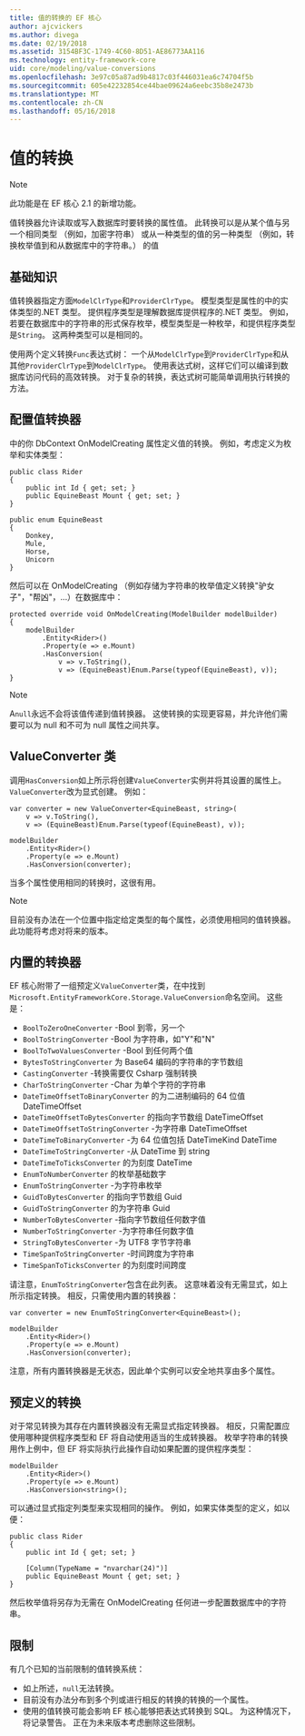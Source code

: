 ```yaml
---
title: 值的转换的 EF 核心
author: ajcvickers
ms.author: divega
ms.date: 02/19/2018
ms.assetid: 3154BF3C-1749-4C60-8D51-AE86773AA116
ms.technology: entity-framework-core
uid: core/modeling/value-conversions
ms.openlocfilehash: 3e97c05a87ad9b4817c03f446031ea6c74704f5b
ms.sourcegitcommit: 605e42232854ce44bae09624a6eebc35b8e2473b
ms.translationtype: MT
ms.contentlocale: zh-CN
ms.lasthandoff: 05/16/2018
---
```

# <a name="value-conversions"></a>值的转换

> [!NOTE]  
> 此功能是在 EF 核心 2.1 的新增功能。

值转换器允许读取或写入数据库时要转换的属性值。 此转换可以是从某个值与另一个相同类型 （例如，加密字符串） 或从一种类型的值的另一种类型 （例如，转换枚举值到和从数据库中的字符串。） 的值

## <a name="fundamentals"></a>基础知识

值转换器指定方面`ModelClrType`和`ProviderClrType`。 模型类型是属性的中的实体类型的.NET 类型。 提供程序类型是理解数据库提供程序的.NET 类型。 例如，若要在数据库中的字符串的形式保存枚举，模型类型是一种枚举，和提供程序类型是`String`。 这两种类型可以是相同的。

使用两个定义转换`Func`表达式树： 一个从`ModelClrType`到`ProviderClrType`和从其他`ProviderClrType`到`ModelClrType`。 使用表达式树，这样它们可以编译到数据库访问代码的高效转换。 对于复杂的转换，表达式树可能简单调用执行转换的方法。

## <a name="configuring-a-value-converter"></a>配置值转换器

中的你 DbContext OnModelCreating 属性定义值的转换。 例如，考虑定义为枚举和实体类型：
```Csharp
public class Rider
{
    public int Id { get; set; }
    public EquineBeast Mount { get; set; }
}

public enum EquineBeast
{
    Donkey,
    Mule,
    Horse,
    Unicorn
}
```
然后可以在 OnModelCreating （例如存储为字符串的枚举值定义转换"驴女子"，"帮凶"，...）在数据库中：
```Csharp
protected override void OnModelCreating(ModelBuilder modelBuilder)
{
    modelBuilder
        .Entity<Rider>()
        .Property(e => e.Mount)
        .HasConversion(
            v => v.ToString(),
            v => (EquineBeast)Enum.Parse(typeof(EquineBeast), v));
}
```
> [!NOTE]  
> A`null`永远不会将该值传递到值转换器。 这使转换的实现更容易，并允许他们需要可以为 null 和不可为 null 属性之间共享。

## <a name="the-valueconverter-class"></a>ValueConverter 类

调用`HasConversion`如上所示将创建`ValueConverter`实例并将其设置的属性上。 `ValueConverter`改为显式创建。 例如：
```Csharp
var converter = new ValueConverter<EquineBeast, string>(
    v => v.ToString(),
    v => (EquineBeast)Enum.Parse(typeof(EquineBeast), v));

modelBuilder
    .Entity<Rider>()
    .Property(e => e.Mount)
    .HasConversion(converter);
```
当多个属性使用相同的转换时，这很有用。

> [!NOTE]  
> 目前没有办法在一个位置中指定给定类型的每个属性，必须使用相同的值转换器。 此功能将考虑对将来的版本。

## <a name="built-in-converters"></a>内置的转换器

EF 核心附带了一组预定义`ValueConverter`类，在中找到`Microsoft.EntityFrameworkCore.Storage.ValueConversion`命名空间。 这些是：
* `BoolToZeroOneConverter` -Bool 到零，另一个
* `BoolToStringConverter` -Bool 为字符串，如"Y"和"N"
* `BoolToTwoValuesConverter` -Bool 到任何两个值
* `BytesToStringConverter` 为 Base64 编码的字符串的字节数组
* `CastingConverter` -转换需要仅 Csharp 强制转换
* `CharToStringConverter` -Char 为单个字符的字符串
* `DateTimeOffsetToBinaryConverter` 的为二进制编码的 64 位值 DateTimeOffset
* `DateTimeOffsetToBytesConverter` 的指向字节数组 DateTimeOffset
* `DateTimeOffsetToStringConverter` -为字符串 DateTimeOffset
* `DateTimeToBinaryConverter` -为 64 位值包括 DateTimeKind DateTime
* `DateTimeToStringConverter` -从 DateTime 到 string
* `DateTimeToTicksConverter` 的为刻度 DateTime
* `EnumToNumberConverter` 的枚举基础数字
* `EnumToStringConverter` -为字符串枚举
* `GuidToBytesConverter` 的指向字节数组 Guid
* `GuidToStringConverter` 的为字符串 Guid
* `NumberToBytesConverter` -指向字节数组任何数字值
* `NumberToStringConverter` -为字符串任何数字值
* `StringToBytesConverter` -为 UTF8 字节字符串
* `TimeSpanToStringConverter` -时间跨度为字符串
* `TimeSpanToTicksConverter` 的为刻度时间跨度

请注意，`EnumToStringConverter`包含在此列表。 这意味着没有无需显式，如上所示指定转换。 相反，只需使用内置的转换器：
```Csharp
var converter = new EnumToStringConverter<EquineBeast>();

modelBuilder
    .Entity<Rider>()
    .Property(e => e.Mount)
    .HasConversion(converter);
```
注意，所有内置转换器是无状态，因此单个实例可以安全地共享由多个属性。

## <a name="pre-defined-conversions"></a>预定义的转换

对于常见转换为其存在内置转换器没有无需显式指定转换器。 相反，只需配置应使用哪种提供程序类型和 EF 将自动使用适当的生成转换器。 枚举字符串的转换用作上例中，但 EF 将实际执行此操作自动如果配置的提供程序类型：
```Csharp
modelBuilder
    .Entity<Rider>()
    .Property(e => e.Mount)
    .HasConversion<string>();
```
可以通过显式指定列类型来实现相同的操作。 例如，如果实体类型的定义，如以便：
```Csharp
public class Rider
{
    public int Id { get; set; }

    [Column(TypeName = "nvarchar(24)")]
    public EquineBeast Mount { get; set; }
}
```
然后枚举值将另存为无需在 OnModelCreating 任何进一步配置数据库中的字符串。

## <a name="limitations"></a>限制

有几个已知的当前限制的值转换系统：
* 如上所述，`null`无法转换。
* 目前没有办法分布到多个列或进行相反的转换的转换的一个属性。
* 使用的值转换可能会影响 EF 核心能够把表达式转换到 SQL。 为这种情况下，将记录警告。
正在为未来版本考虑删除这些限制。
